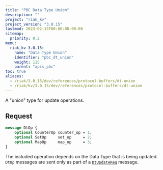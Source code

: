 ```yaml
---
title: "PBC Data Type Union"
description: ""
project: "riak_kv"
project_version: "3.0.15"
lastmod: 2023-02-15T00:00:00-00:00
sitemap:
  priority: 0.2
menu:
  riak_kv-3.0.15:
    name: "Data Type Union"
    identifier: "pbc_dt_union"
    weight: 115
    parent: "apis_pbc"
toc: true
aliases:
  - /riak/3.0.15/dev/references/protocol-buffers/dt-union
  - /riak/kv/3.0.15/dev/references/protocol-buffers/dt-union
---
```


A "union" type for update operations.

## Request

```protobuf
message DtOp {
    optional CounterOp counter_op = 1;
    optional SetOp     set_op     = 2;
    optional MapOp     map_op     = 3;
}
```

The included operation depends on the Data Type that is being updated.
`DtOp` messages are sent only as part of a [`DtUpdateReq`]({{<baseurl>}}riak/kv/3.0.15/developing/api/protocol-buffers/dt-store) message.

